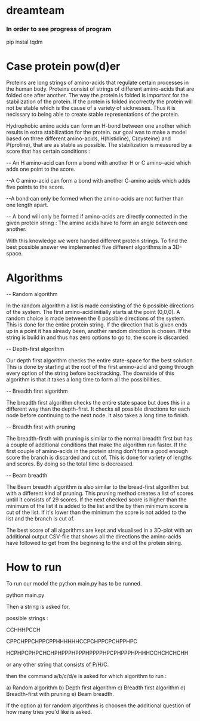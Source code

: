 # dreamteam

### In order to see progress of program
pip instal tqdm 

# Case protein pow(d)er

Proteins are long strings of amino-acids that regulate certain processes in the human body. Proteins consist of strings of different amino-acids that are folded one after another. The way the protein is folded is important for the stabilization of the protein. If the protein is folded incorrectly the protein will not be stable which is the cause of a variety of sicknesses. 
Thus it is necissary to being able to create stable representations of the protein.

Hydrophobic amino acids can form an H-bond between one another which results in extra stabilization for the protein.
our goal was to make a model based on three different amino-acids, H(histidine), C(cysteine) and P(proline), that are as stable as possible.
The stabilization is measured by a score that has certain conditions : 

-- An H amino-acid can form a bond with another H or C amino-acid which adds one point to the score.

--A C amino-acid can form a bond with another C-amino acids which adds five points to the score. 

--A bond can only be formed when the amino-acids are not further than one length apart.

-- A bond will only be formed if amino-acids are directly connected in the given protein string : The amino acids have to form an angle between one another.

With this knowledge we were handed different protein strings. To find the best possible answer we implemented five different algorithms in a 3D-space.


# Algorithms

-- Random algorithm

In the random algorithm a list is made consisting of the 6 possible directions of the system. The first amino-acid initially starts at the point (0,0,0). A random choice is made between the 6 possible directions of the system. This is done for the entire protein string. If the direction that is given ends up in a point it has already been, another random direction is chosen. If the string is build in and thus has zero options to go to, the score is discarded. 

-- Depth-first algorithm

Our depth first algorithm checks the entire state-space for the best solution. This is done by starting at the root of the first amino-acid and going through every option of the string before backtracking. 
The downside of this algorithm is that it takes a long time to form all the possibilities. 


-- Breadth first algorithm

The breadth first algorithm checks the entire state space but does this in a different way than the depth-first. It checks all possible directions for each node before continuing to the next node.
It also takes a long time to finish.

-- Breadth first with pruning

The breadth-firsth with pruning is similar to the normal breadth first but has a couple of additional conditions that make the algorithm run faster. 
If the first couple of amino-acids in the protein string don't form a good enough score the branch is discarded and cut of. This is done for variety of lengths and scores. By doing so the total time is decreased.

-- Beam breadth

The Beam breadth algorithm is also similar to the bread-first algorithm but with a different kind of pruning.
This pruning method creates a list of scores untill it consists of 29 scores. If the next checked score is higher than the minimum of the list it is added to the list and the by then minimum score is cut of the list. If it's lower than the minimum the score is not added to the list and the branch is cut of. 

The best score of all algorithms are kept and visualised in a 3D-plot with an additional output CSV-file that shows all the directions the amino-acids have followed to get from the beginning to the end of the protein string.

# How to run

To run our model the python main.py has to be runned.

python main.py

Then a string is asked for.

possible strings :

CCHHHPCCH

CPPCHPPCHPPCPPHHHHHHCCPCHPPCPCHPPHPC

HCPHPCPHPCHCHPHPPPHPPPHPPPPHPCPHPPPHPHHHCCHCHCHCHH

or any other string that consists of P/H/C.

then the command a/b/c/d/e is asked for which algorithm to run :

a) Random algorithm
b) Depth first algorithm
c) Breadth first algorithm
d) Breadth-first with pruning
e) Beam breadth.

If the option a) for random algorithms is choosen the additional question of how many tries you'd like is asked.
